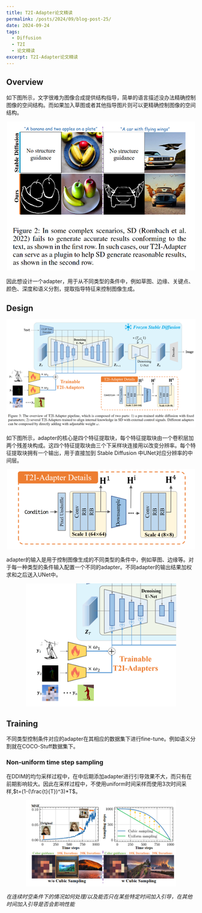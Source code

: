 ```yaml
---
title: T2I-Adapter论文精读
permalink: /posts/2024/09/blog-post-25/
date: 2024-09-24
tags:
  - Diffusion
  - T2I
  - 论文精读
excerpt: T2I-Adapter论文精读
---
```


## Overview
如下图所示，文字很难为图像合成提供结构指导，简单的语言描述没办法精确控制图像的空间结构。而如果加入草图或者其他指导图片则可以更精确控制图像的空间结构。

<div style="text-align: center;">
  <img src='/images/25/25-1.png' width='500' height='auto'>
</div>

因此想设计一个adapter，用于从不同类型的条件中，例如草图、边缘、关键点、颜色、深度和语义分割，提取指导特征来控制图像生成。

## Design
<img src='/images/25/25-2.png' width='1000' height='auto'>


如下图所示，adapter的核心是四个特征提取块，每个特征提取块由一个卷积层加两个残差块构成。这四个特征提取块由三个下采样块连接用以改变分辨率。每个特征提取块拥有一个输出，用于直接加到 Stable Diffusion 中UNet对应分辨率的中间层。

<div style="text-align: center;">
  <img src='/images/25/25-3.png' width='500' height='auto'>
</div>

adapter的输入是用于控制图像生成的不同类型的条件中，例如草图、边缘等。对于每一种类型的条件输入配置一个不同的adapter。不同adapter的输出结果加权求和之后送入UNet中。


<div style="text-align: center;">
  <img src='/images/25/25-4.png' width='400' height='auto'>
</div>

## Training

不同类型控制条件对应的adapter在其相应的数据集下进行fine-tune。例如语义分割就在COCO-Stuff数据集下。

### Non-uniform time step sampling

在DDIM的均匀采样过程中，在中后期添加adapter进行引导效果不大，而只有在前期影响较大。因此在采样过程中，不使用uniform时间采样而使用3次时间采样,$t=(1-(\frac{t}{T})^3)*T$。 
<div style="text-align: center;">
  <img src='/images/25/25-5.png' width='400' height='auto'>
</div>


*在连续时空条件下的情况如何处理/以及能否只在某些特定时间加入引导，在其他时间加入引导是否会影响性能*